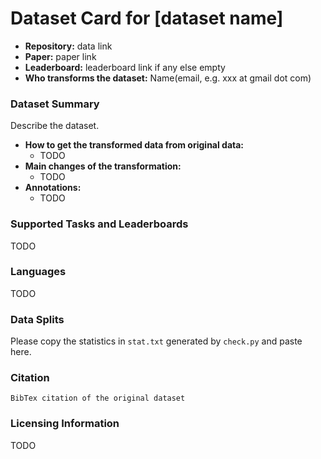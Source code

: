 # Dataset Card for [dataset name]

- **Repository:** data link
- **Paper:** paper link
- **Leaderboard:** leaderboard link if any else empty
- **Who transforms the dataset:** Name(email, e.g. xxx at gmail dot com)

### Dataset Summary

Describe the dataset.

- **How to get the transformed data from original data:** 
  - TODO
- **Main changes of the transformation:**
  - TODO
- **Annotations:**
  - TODO

### Supported Tasks and Leaderboards

TODO

### Languages

TODO

### Data Splits

Please copy the statistics in `stat.txt` generated by `check.py` and paste here.

### Citation

```
BibTex citation of the original dataset
```

### Licensing Information

TODO